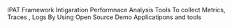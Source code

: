 IPAT Framework 
Intigaration Performnace Analysis Tools
To collect Metrics, Traces , Logs By Using Open Source Demo Applicatipons and tools
